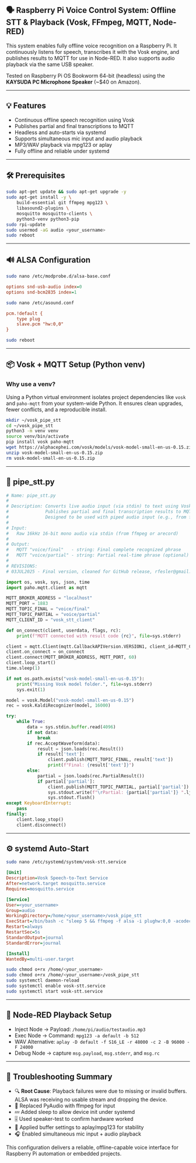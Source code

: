 ## 🗣️ Raspberry Pi Voice Control System: Offline STT & Playback (Vosk, FFmpeg, MQTT, Node-RED)

This system enables fully offline voice recognition on a Raspberry Pi. It continuously listens for speech, transcribes it with the Vosk engine, and publishes results to MQTT for use in Node-RED. It also supports audio playback via the same USB speaker.

Tested on Raspberry Pi OS Bookworm 64-bit (headless) using the **KAYSUDA PC Microphone Speaker** (\~\$40 on Amazon).

---

## 💡 Features

- Continuous offline speech recognition using Vosk
- Publishes partial and final transcriptions to MQTT
- Headless and auto-starts via systemd
- Supports simultaneous mic input and audio playback
- MP3/WAV playback via mpg123 or aplay
- Fully offline and reliable under systemd

---

## 🛠️ Prerequisites

```bash
sudo apt-get update && sudo apt-get upgrade -y
sudo apt-get install -y \
    build-essential git ffmpeg mpg123 \
    libasound2-plugins \
    mosquitto mosquitto-clients \
    python3-venv python3-pip
sudo rpi-update
sudo usermod -aG audio <your_username>
sudo reboot
```

---

## 🔊 ALSA Configuration

```bash
sudo nano /etc/modprobe.d/alsa-base.conf
```

```ini
options snd-usb-audio index=0
options snd-bcm2835 index=1
```

```bash
sudo nano /etc/asound.conf
```

```ini
pcm.!default {
    type plug
    slave.pcm "hw:0,0"
}
```

```bash
sudo reboot
```

---

## 📦 Vosk + MQTT Setup (Python venv)

### Why use a venv?

Using a Python virtual environment isolates project dependencies like `vosk` and `paho-mqtt` from your system-wide Python. It ensures clean upgrades, fewer conflicts, and a reproducible install.

```bash
mkdir ~/vosk_pipe_stt
cd ~/vosk_pipe_stt
python3 -m venv venv
source venv/bin/activate
pip install vosk paho-mqtt
wget https://alphacephei.com/vosk/models/vosk-model-small-en-us-0.15.zip
unzip vosk-model-small-en-us-0.15.zip
rm vosk-model-small-en-us-0.15.zip
```

---

## 🧠 pipe\_stt.py

```python
# Name: pipe_stt.py
#
# Description: Converts live audio input (via stdin) to text using Vosk STT engine.
#              Publishes partial and final transcription results to MQTT topics.
#              Designed to be used with piped audio input (e.g., from ffmpeg).
#
# Input:
#   Raw 16kHz 16-bit mono audio via stdin (from ffmpeg or arecord)
#
# Output:
#   MQTT "voice/final"   - string: Final complete recognized phrase
#   MQTT "voice/partial" - string: Partial real-time phrase (optional)
#
# REVISIONS:
# 03JUL2025 - Final version, cleaned for GitHub release, rfesler@gmail.com

import os, vosk, sys, json, time
import paho.mqtt.client as mqtt

MQTT_BROKER_ADDRESS = "localhost"
MQTT_PORT = 1883
MQTT_TOPIC_FINAL = "voice/final"
MQTT_TOPIC_PARTIAL = "voice/partial"
MQTT_CLIENT_ID = "vosk_stt_client"

def on_connect(client, userdata, flags, rc):
    print(f"MQTT connected with result code {rc}", file=sys.stderr)

client = mqtt.Client(mqtt.CallbackAPIVersion.VERSION1, client_id=MQTT_CLIENT_ID)
client.on_connect = on_connect
client.connect(MQTT_BROKER_ADDRESS, MQTT_PORT, 60)
client.loop_start()
time.sleep(1)

if not os.path.exists("vosk-model-small-en-us-0.15"):
    print("Missing Vosk model folder.", file=sys.stderr)
    sys.exit(1)

model = vosk.Model("vosk-model-small-en-us-0.15")
rec = vosk.KaldiRecognizer(model, 16000)

try:
    while True:
        data = sys.stdin.buffer.read(4096)
        if not data:
            break
        if rec.AcceptWaveform(data):
            result = json.loads(rec.Result())
            if result['text']:
                client.publish(MQTT_TOPIC_FINAL, result['text'])
                print(f"Final: {result['text']}")
        else:
            partial = json.loads(rec.PartialResult())
            if partial['partial']:
                client.publish(MQTT_TOPIC_PARTIAL, partial['partial'])
                sys.stdout.write(f"\rPartial: {partial['partial']} ".ljust(80))
                sys.stdout.flush()
except KeyboardInterrupt:
    pass
finally:
    client.loop_stop()
    client.disconnect()
```

---

## ⚙️ systemd Auto-Start

```bash
sudo nano /etc/systemd/system/vosk-stt.service
```

```ini
[Unit]
Description=Vosk Speech-to-Text Service
After=network.target mosquitto.service
Requires=mosquitto.service

[Service]
User=<your_username>
Group=audio
WorkingDirectory=/home/<your_username>/vosk_pipe_stt
ExecStart=/bin/bash -c "sleep 5 && ffmpeg -f alsa -i plughw:0,0 -acodec pcm_s16le -ar 16000 -ac 1 -f s16le - | /home/<your_username>/vosk_pipe_stt/venv/bin/python pipe_stt.py"
Restart=always
RestartSec=5s
StandardOutput=journal
StandardError=journal

[Install]
WantedBy=multi-user.target
```

```bash
sudo chmod o+rx /home/<your_username>
sudo chmod o+rx /home/<your_username>/vosk_pipe_stt
sudo systemctl daemon-reload
sudo systemctl enable vosk-stt.service
sudo systemctl start vosk-stt.service
```

---

## 🔄 Node-RED Playback Setup

- Inject Node → Payload: `/home/pi/audio/testaudio.mp3`
- Exec Node → Command: `mpg123 -a default -b 512`
- WAV Alternative: `aplay -D default -f S16_LE -r 48000 -c 2 -B 96000 -F 24000`
- Debug Node → capture `msg.payload`, `msg.stderr`, and `msg.rc`

---

## 🐛 Troubleshooting Summary

- 🔍 **Root Cause**: Playback failures were due to missing or invalid buffers. ALSA was receiving no usable stream and dropping the device.
- 🔄 Replaced PyAudio with ffmpeg for input
- 💤 Added sleep to allow device init under systemd
- 🎚️ Used speaker-test to confirm hardware worked
- 🧠 Applied buffer settings to aplay/mpg123 for stability
- 🎧 Enabled simultaneous mic input + audio playback

This configuration delivers a reliable, offline-capable voice interface for Raspberry Pi automation or embedded projects.

